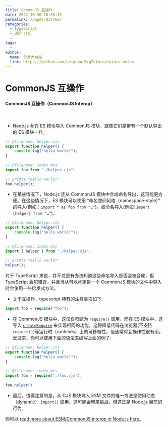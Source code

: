 ```yaml
---
title: CommonJS 互操作
date: 2022-10-30 16:58:15
permalink: /pages/d3776e/
categories:
  - TypeScript
  - 进阶（TS）
  - 
tags:
  - 
author: 
  name: 邻家大龙猫
  link: https://github.com/neighborBigTotoro/totoro-notes
---
```

# CommonJS 互操作

#### CommonJS 互操作（CommonJS Interop）

<br>


- Node.js 允许 ES 模块导入 CommonJS 模块，就像它们是带有一个默认导出的 ES 模块一样。
``` ts
// @filename: helper.cts
export function helper() {
    console.log("hello world!");
}
 
// @filename: index.mts
import foo from "./helper.cjs";
 
// prints "hello world!"
foo.helper();
```


- 在某些情况下，Node.js 还从 CommonJS 模块中合成命名导出，这可能更方便。在这些情况下，ES 模块可以使用 “命名空间风格（namespace-style）” 的导入(例如：`import * as foo from "…"`)，或命名导入(例如: `import {helper} from "…"`)。
``` ts
// @filename: helper.cts
export function helper() {
    console.log("hello world!");
}
 
// @filename: index.mts
import { helper } from "./helper.cjs";
 
// prints "hello world!"
helper();
```


对于 TypeScript 来说，并不总是有办法知道这些命名导入是否会被合成，但 TypeScript 会犯错误，并且当从可以肯定是一个 CommonJS 模块的文件中导入时会使用一些启发式方法。


- 关于互操作，typescript 特有的注意事项如下:
``` ts
import foo = require("foo");
```


- 在 CommonJS 模块中，这仅仅归结为 `require()` 调用，而在 ES 模块中，这导入 [`createRequire`](https://nodejs.org/api/module.html#module_module_createrequire_filename) 来实现相同的功能。这将降低代码在浏览器(不支持 `require()`)等运行时（runtimes）上的可移植性，但通常对互操作性很有用。反过来，你可以使用下面的语法来编写上面的例子:
``` ts
// @filename: helper.cts
export function helper() {
    console.log("hello world!");
}
 
// @filename: index.mts
import foo = require("./foo.cjs");
 
foo.helper()
```


- 最后，值得注意的是，从 CJS 模块导入 ESM 文件的唯一方法是使用动态（dynamic） `import()` 调用。这可能会带来挑战，但这正是 Node.js 目前的行为。

你可以 [ read more about ESM/CommonJS interop in Node.js here](https://nodejs.org/api/esm.html#esm_interoperability_with_commonjs)。



